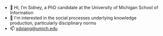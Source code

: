 - 👋 Hi, I’m Sidney, a PhD candidate at the University of Michigan School of Information
- 🧠 I'm interested in the social processes underlying knowledge production, particularly disciplinary norms
- 📫 sdxiang@umich.edu

<!---
sdxiang/sdxiang is a ✨ special ✨ repository because its `README.md` (this file) appears on your GitHub profile.
You can click the Preview link to take a look at your changes.
--->
